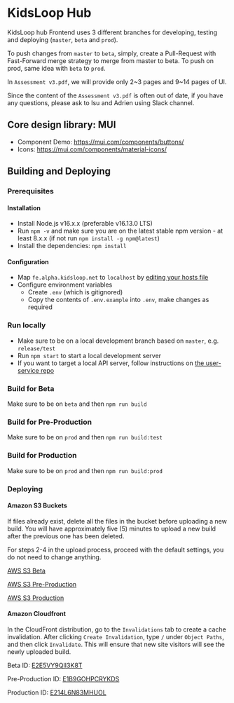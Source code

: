 # KidsLoop Hub

KidsLoop hub Frontend uses 3 different branches for developing, testing and deploying (`master`, `beta` and `prod`).

To push changes from `master` to `beta`, simply, create a Pull-Request with Fast-Forward merge strategy to merge from master to beta. To push on prod, same idea with `beta` to `prod`.

In `Assessment v3.pdf`, we will provide only 2~3 pages and 9~14 pages of UI.

Since the content of the `Assessment v3.pdf` is often out of date, if you have any questions, please ask to Isu and Adrien using Slack channel.

## Core design library: MUI

- Component Demo: https://mui.com/components/buttons/
- Icons: https://mui.com/components/material-icons/

## Building and Deploying

### Prerequisites

#### Installation

- Install Node.js v16.x.x (preferable v16.13.0 LTS)
- Run `npm -v` and make sure you are on the latest stable npm version - at least 8.x.x (if not run `npm install -g npm@latest`)
- Install the dependencies: `npm install`

#### Configuration

- Map `fe.alpha.kidsloop.net` to `localhost` by [editing your hosts file](https://www.howtogeek.com/howto/27350/beginner-geek-how-to-edit-your-hosts-file/)
- Configure environment variables
  - Create `.env` (which is gitignored)
  - Copy the contents of `.env.example` into `.env`, make changes as required

### Run locally

- Make sure to be on a local development branch based on `master`, e.g. `release/test`
- Run `npm start` to start a local development server
- If you want to target a local API server, follow instructions on [the user-service repo](https://bitbucket.org/calmisland/kidsloop-user-service/src)

### Build for Beta

Make sure to be on `beta` and then `npm run build`

### Build for Pre-Production

Make sure to be on `prod` and then `npm run build:test`

### Build for Production

Make sure to be on `prod` and then `npm run build:prod`

### Deploying

#### Amazon S3 Buckets

If files already exist, delete all the files in the bucket before uploading a new build. You will have approximately five (5) minutes to upload a new build after the previous one has been deleted.

For steps 2-4 in the upload process, proceed with the default settings, you do not need to change anything.

[AWS S3 Beta](https://s3.console.aws.amazon.com/s3/buckets/kidsloop-beta-hub-site/?region=us-west-2&tab=overview)

[AWS S3 Pre-Production](https://s3.console.aws.amazon.com/s3/buckets/kidsloop-test-hub-site/?region=us-west-2&tab=overview)

[AWS S3 Production](https://s3.console.aws.amazon.com/s3/buckets/kidsloop-hub-site/?region=us-west-2&tab=overview)

#### Amazon Cloudfront

In the CloudFront distribution, go to the `Invalidations` tab to create a cache invalidation. After clicking `Create Invalidation`, type `/` under `Object Paths`, and then click `Invalidate`. This will ensure that new site visitors will see the newly uploaded build.

Beta ID: [E2E5VY9QII3K8T](https://console.aws.amazon.com/cloudfront/home?region=ap-northeast-2#distribution-settings:E2E5VY9QII3K8T)

Pre-Production ID: [E1B9GOHPCRYKDS](https://console.aws.amazon.com/cloudfront/home?region=ap-northeast-2#distribution-settings:E1B9GOHPCRYKDS)

Production ID: [E214L6N83MHUOL](https://console.aws.amazon.com/cloudfront/home?region=ap-northeast-2#distribution-settings:E214L6N83MHUOL)
